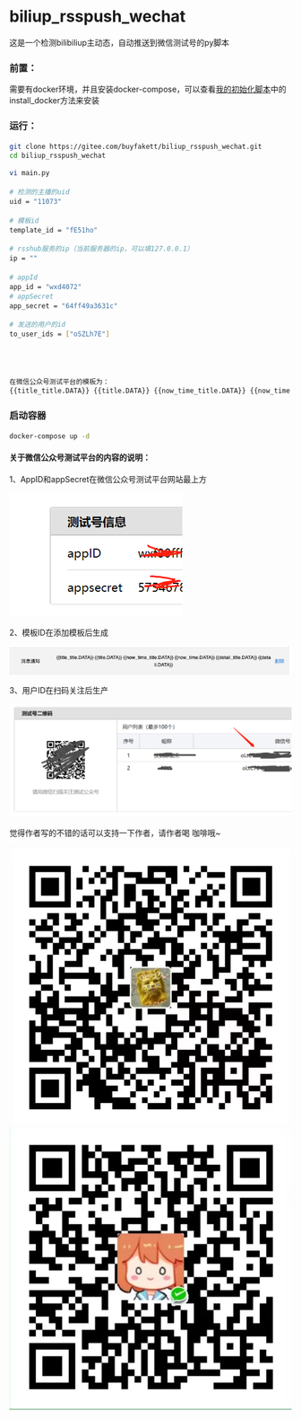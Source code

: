 # biliup_rsspush_wechat

这是一个检测bilibiliup主动态，自动推送到微信测试号的py脚本

### 前置：

需要有docker环境，并且安装docker-compose，可以查看[我的初始化脚本](https://gitee.com/buyfakett/centos7_initialization/blob/master/initialization.sh)中的install_docker方法来安装

### 运行：

```bash
git clone https://gitee.com/buyfakett/biliup_rsspush_wechat.git
cd biliup_rsspush_wechat
```

```bash
vi main.py

# 检测的主播的uid
uid = "11073"

# 模板id
template_id = "fE51ho"

# rsshub服务的ip（当前服务器的ip，可以填127.0.0.1）
ip = ""

# appId
app_id = "wxd4072"
# appSecret
app_secret = "64ff49a3631c"

# 发送的用户的id
to_user_ids = ["oSZLh7E"]




在微信公众号测试平台的模板为：
{{title_title.DATA}} {{title.DATA}} {{now_time_title.DATA}} {{now_time.DATA}} {{detail_title.DATA}} {{detail.DATA}} 
```

### 启动容器

```bash
docker-compose up -d
```



#### 关于微信公众号测试平台的内容的说明：

1、AppID和appSecret在微信公众号测试平台网站最上方

  ![](./img/1.png)

2、模板ID在添加模板后生成

  ![](./img/2.png)

3、用户ID在扫码关注后生产

  ![](./img/3.png)

觉得作者写的不错的话可以支持一下作者，请作者喝 咖啡哦~

![](./pay_img/ali.webp)![](./pay_img/wechat.webp)